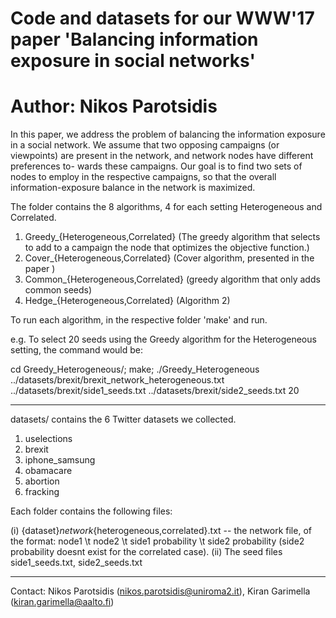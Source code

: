 # Code and datasets for our WWW'17 paper 'Balancing information exposure in social networks'
# Author: Nikos Parotsidis

In this paper, we address the problem of balancing the information exposure in a social network.
We assume that two opposing campaigns (or viewpoints) are present in the network, and network nodes have different preferences to- wards these campaigns. Our goal is to find two sets of nodes to employ in the respective campaigns, so that the overall information-exposure balance in the network is maximized.

The folder contains the 8 algorithms, 4 for each setting Heterogeneous and Correlated.

1. Greedy_{Heterogeneous,Correlated} (The greedy algorithm that selects to add to a campaign the node that optimizes the objective function.)
2. Cover_{Heterogeneous,Correlated} (Cover algorithm, presented in the paper )
3. Common_{Heterogeneous,Correlated} (greedy algorithm that only adds common seeds)
4. Hedge_{Heterogeneous,Correlated} (Algorithm 2)

To run each algorithm, in the respective folder 'make' and run.


e.g. To select 20 seeds using the Greedy algorithm for the Heterogeneous setting, the command would be:

cd Greedy_Heterogeneous/; make; ./Greedy_Heterogeneous ../datasets/brexit/brexit_network_heterogeneous.txt ../datasets/brexit/side1_seeds.txt ../datasets/brexit/side2_seeds.txt 20

------------------------------

datasets/ contains the 6 Twitter datasets we collected.

1. uselections
2. brexit
3. iphone_samsung
4. obamacare
5. abortion
6. fracking

Each folder contains the following files: 

(i) {dataset}_network_{heterogeneous,correlated}.txt -- the network file, of the format: node1 \t node2 \t side1 probability \t side2 probability (side2 probability doesnt exist for the correlated case).
(ii) The seed files side1_seeds.txt, side2_seeds.txt

------------------------------

Contact: Nikos Parotsidis (nikos.parotsidis@uniroma2.it), Kiran Garimella (kiran.garimella@aalto.fi)
